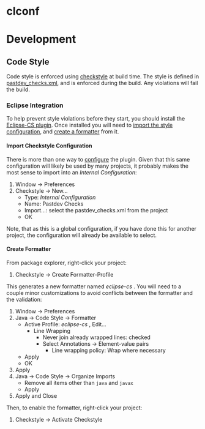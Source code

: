 # clconf

# Development

## Code Style
Code style is enforced using [checkstyle](https://checkstyle.org/) at build time.  The style is defined in [pastdev_checks.xml](pastdev_checks.xml), and is enforced during the build.  Any violations will fail the build.

### Eclipse Integration
To help prevent style violations before they start, you should install the [Eclipse-CS plugin](http://checkstyle.org/eclipse-cs/#!/).  Once installed you will need to [import the style configuration](#import-checkstyle-configuration), and [create a formatter](#create-formatter) from it.

#### Import Checkstyle Configuration
There is more than one way to [configure](https://checkstyle.org/eclipse-cs/#!/configtypes) the plugin.  Given that this same configuration will likely be used by many projects, it probably makes the most sense to import into an _Internal Configuration_:

1) Window -> Preferences
2) Checkstyle -> New...
   * Type: _Internal Configuration_
   * Name: Pastdev Checks
   * Import...: select the pastdev\_checks.xml from the project
   * OK

Note, that as this is a global configuration, if you have done this for another project, the configuration will already be available to select.

#### Create Formatter
From package explorer, right-click your project:

1) Checkstyle -> Create Formatter-Profile

This generates a new formatter named _eclipse-cs <projectName>_. You will need to a couple minor customizations to avoid conflicts between the formatter and the validation:

1) Window -> Preferences
2) Java -> Code Style -> Formatter
   * Active Profile: _eclipse-cs <projectName>_, Edit...
     * Line Wrapping
       * Never join already wrapped lines: checked
       * Select Annotations -> Element-value pairs
         * Line wrapping policy: Wrap where necessary
   * Apply
   * OK
3) Apply
4) Java -> Code Style -> Organize Imports
   * Remove all items other than `java` and `javax`
   * Apply
5) Apply and Close

Then, to enable the formatter, right-click your project:

1) Checkstyle -> Activate Checkstyle

